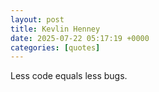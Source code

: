```yaml
---
layout: post
title: Kevlin Henney
date: 2025-07-22 05:17:19 +0000
categories: [quotes]
---
```


Less code equals less bugs.  

